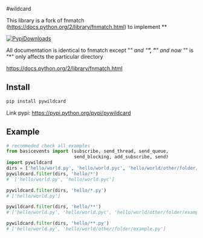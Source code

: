 #wildcard

This library is a fork of fnmatch (https://docs.python.org/2/library/fnmatch.html) to implement **

[![PypiDownloads](https://img.shields.io/pypi/dm/pywildcard.svg)](https://pypi.python.org/pypi/pywildcard)

All documentation is identical to fnmatch except "*" and "**", "**" and now "*" is "*" only affects the particular directory

https://docs.python.org/2/library/fnmatch.html

## Install

```bash
pip install pywildcard
```

Link pypi: https://pypi.python.org/pypi/pywildcard

## Example

```python
# recommeded check all examples
from basicevents import (subscribe, send_thread, send_queue,
                         send_blocking, add_subscribe, send)
import pywildcard
dirs = ['hello/world.py', 'hello/world.pyc', 'hello/world/other/folder/example.py']
pywildcard.filter(dirs, 'hello/*')
#  ['hello/world.py', 'hello/world.pyc']

pywildcard.filter(dirs, 'hello/*.py')
# ['hello/world.py']

pywildcard.filter(dirs, 'hello/**')
# ['hello/world.py', 'hello/world.pyc', 'hello/world/other/folder/example.py']

pywildcard.filter(dirs, 'hello/**.py')
# ['hello/world.py', 'hello/world/other/folder/example.py']
```


